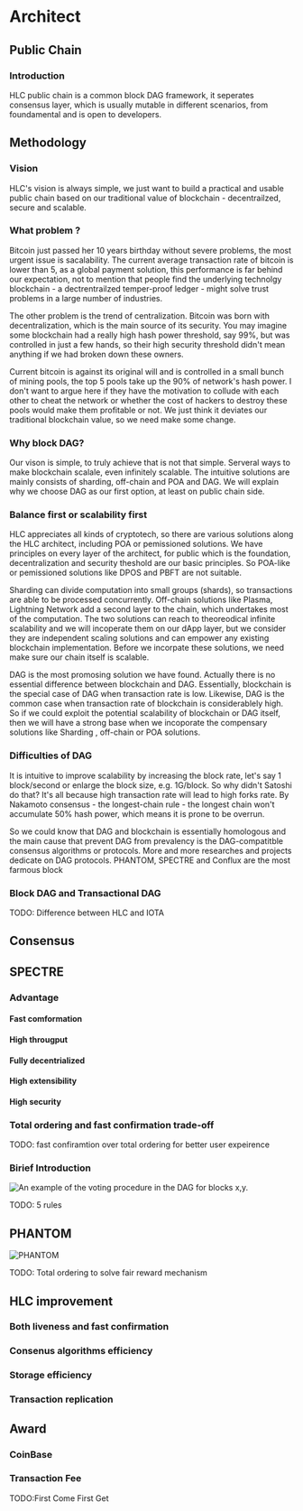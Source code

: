 # Architect  
## Public Chain
### Introduction
HLC public chain is a common block DAG framework, it seperates consensus layer, which is usually mutable in different scenarios,  from foundamental and is open to developers. 
## Methodology
### Vision
HLC's vision is always simple, we just want to build a practical and usable public chain based on our traditional value of blockchain - decentrailzed, secure and scalable. 
### What problem ?
Bitcoin just passed her 10 years birthday without severe problems, the most urgent issue is sacalability. The current average transaction rate of bitcoin is lower than 5, as a global payment solution, this performance is far behind our expectation, not to mention that people find the underlying technolgy blockchain - a  dectrentrailzed temper-proof ledger - might solve trust problems in a large number of industries. 

The other problem is the trend of centralization. Bitcoin was born with decentralization, which is the main source of its security. You may imagine some blockchain had a really high hash power threshold, say 99%, but was controlled in just a few hands, so their high security threshold didn't mean anything if we had broken down these owners. 

Current bitcoin is against its original will and is controlled in a small bunch of mining pools, the top 5 pools take up the 90% of network's hash power. I don't want to argue here if they have the motivation to collude with each other to cheat the network or whether the cost of hackers to destroy these pools would make them profitable or not. We just think it deviates our traditional blockchain value, so we need make some change.

### Why block DAG?
Our vison is simple, to truly achieve that is not that simple. Serveral ways to make blockchain scalale, even infinitely scalable. The intuitive solutions are mainly consists of sharding, off-chain and POA and DAG. We will explain why we choose DAG as our first option, at least on public chain side.

### Balance first or scalability first
HLC  appreciates all kinds of cryptotech,  so there are various solutions along the HLC architect, including POA or pemissioned solutions. We have principles on every layer of the architect, for public which is the foundation,  decentralization and security theshold are our basic principles. So POA-like or pemissioned solutions like DPOS and PBFT are not suitable. 

Sharding can divide computation into small groups (shards), so transactions are able to be processed concurrently. Off-chain solutions like Plasma, Lightning Network add a second layer to the chain, which undertakes most of the computation. The two solutions can reach to theoreodical infinite scalability and we will incoperate them on our dApp layer, but we consider they are independent scaling solutions and can empower any existing blockchain implementation. Before we incorpate these solutions, we need make sure our chain itself is scalable. 

DAG is the most promosing solution we have found. Actually there is no essential difference between blockchain and DAG. Essentially, blockchain is the special case of DAG when transaction rate is low. Likewise, DAG is the common case when transaction rate of blockchain is considerablely high. So if we could exploit the potential scalability of blockchain or DAG itself, then we will have a strong base when we incoporate the compensary solutions like Sharding , off-chain or POA solutions.

### Difficulties of DAG
It is intuitive to improve scalability by increasing the block rate, let's say 1 block/second or enlarge the block size, e.g. 1G/block. So why didn't Satoshi do that? It's all because high transaction rate will lead to high forks rate. By Nakamoto consensus - the longest-chain rule - the longest chain won't accumulate 50% hash power, which means it is prone to be overrun.

So we could know that DAG and blockchain is essentially homologous and the main cause that prevent DAG from prevalency is the DAG-compatitble consensus algorithms or  protocols. More and more researches and projects dedicate on DAG protocols. PHANTOM, SPECTRE and Conflux are the most farmous block

### Block DAG and Transactional DAG
TODO: Difference between HLC and IOTA 

## Consensus
## SPECTRE
### Advantage
#### Fast comformation
#### High througput
#### Fully decentrialized
#### High extensibility
#### High security

### Total ordering and fast confirmation trade-off
TODO: fast confiramtion over total ordering for better user expeirence
### Birief Introduction
![An example of the voting procedure in the DAG for blocks x,y.](https://cdn-images-1.medium.com/max/1600/1*q82YuxF11M7LnxWWEkQzUw.png)

TODO: 5 rules

## PHANTOM
![PHANTOM](https://cdn-images-1.medium.com/max/1200/1*bjxmg-HgBF7I_0YmkEpoHg.png)

TODO: Total ordering to solve fair reward mechanism

## HLC improvement
### Both liveness and fast confirmation
### Consenus algorithms efficiency
### Storage efficiency
### Transaction replication

## Award
### CoinBase
### Transaction Fee
TODO:First Come First Get
 
